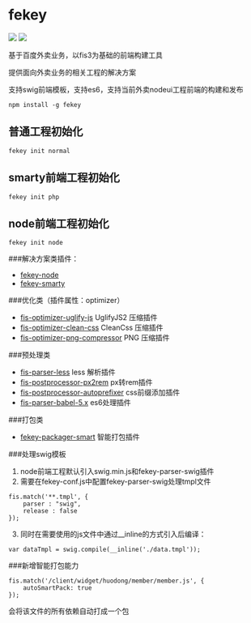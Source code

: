 # fekey

![](https://img.shields.io/npm/v/fekey.svg) ![](https://img.shields.io/npm/dm/fekey.svg)

基于百度外卖业务，以fis3为基础的前端构建工具

提供面向外卖业务的相关工程的解决方案

支持swig前端模板，支持es6，支持当前外卖nodeui工程前端的构建和发布

```
npm install -g fekey
```

## 普通工程初始化
```
fekey init normal
```

## smarty前端工程初始化
```
fekey init php
```

## node前端工程初始化
```
fekey init node
```

###解决方案类插件：
- [fekey-node](https://www.npmjs.com/package/fekey-node)
- [fekey-smarty](https://www.npmjs.com/package/fekey-smarty)

###优化类（插件属性：optimizer）
- [fis-optimizer-uglify-js](https://www.npmjs.com/package/fis-optimizer-uglify-js) UglifyJS2 压缩插件
- [fis-optimizer-clean-css](https://www.npmjs.com/package/fis-optimizer-clean-css) CleanCss  压缩插件
- [fis-optimizer-png-compressor](https://www.npmjs.com/package/fis-optimizer-png-compressor) PNG 压缩插件

###预处理类
- [fis-parser-less](https://www.npmjs.com/package/fis-parser-less) less 解析插件
- [fis-postprocessor-px2rem](https://www.npmjs.com/package/fis-postprocessor-px2rem) px转rem插件
- [fis-postprocessor-autoprefixer](https://www.npmjs.com/package/fis-postprocessor-autoprefixer) css前缀添加插件
- [fis-parser-babel-5.x](https://www.npmjs.com/package/fis-parser-babel-5.x) es6处理插件

###打包类
- [fekey-packager-smart](https://www.npmjs.com/package/fekey-packager-smart) 智能打包插件

###处理swig模板
1. node前端工程默认引入swig.min.js和fekey-parser-swig插件
2. 需要在fekey-conf.js中配置fekey-parser-swig处理tmpl文件
```
fis.match('**.tmpl', {
    parser : "swig",
    release : false
});
```
3. 同时在需要使用的js文件中通过__inline的方式引入后编译：
```
var dataTmpl = swig.compile(__inline('./data.tmpl'));
```

###新增智能打包能力
```
fis.match('/client/widget/huodong/member/member.js', {
    autoSmartPack: true
});
```
会将该文件的所有依赖自动打成一个包

